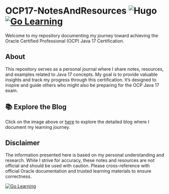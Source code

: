 # **OCP17-NotesAndResources** ![Hugo](https://img.shields.io/badge/Hugo-black.svg?style=for-the-badge&logo=Hugo) [![Go Learning](https://img.shields.io/badge/Go%20Learning-Docs-blue?style=for-the-badge)](https://kitanob.github.io/OCP17-NotesAndResources/docs/)


Welcome to my repository documenting my journey toward achieving the Oracle Certified Professional (OCP) Java 17 Certification.

## **About**
This repository serves as a personal journal where I share notes, resources, and examples related to Java 17 concepts. My goal is to provide valuable insights and track my progress through this certification. It’s designed to inspire and guide others who might also be preparing for the OCP Java 17 exam.

## **📚 Explore the Blog**
Click on the image above or [here](https://kitanob.github.io/OCP17-NotesAndResources/docs/) to explore the detailed blog where I document my learning journey.

## **Disclaimer**
The information presented here is based on my personal understanding and research. While I strive for accuracy, these notes and resources are not official and should be used with caution. Please cross-reference with official Oracle documentation and trusted learning materials to ensure correctness.

[![Go Learning](https://img.shields.io/badge/Go%20Learning-Docs-blue?style=for-the-badge)](https://kitanob.github.io/OCP17-NotesAndResources/docs/)



